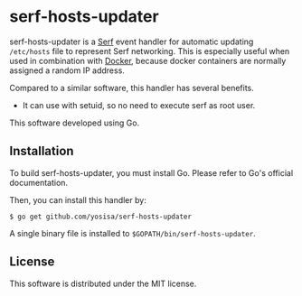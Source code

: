 # serf-hosts-updater
serf-hosts-updater is a [Serf](http://www.serfdom.io/) event handler for automatic updating ``/etc/hosts`` file to represent Serf networking.
This is especially useful when used in combination with [Docker](https://www.docker.io/), because docker containers are normally assigned a random IP address.

Compared to a similar software, this handler has several benefits.

* It can use with setuid, so no need to execute serf as root user.

This software developed using Go.

## Installation
To build serf-hosts-updater, you must install Go. Please refer to Go's official documentation.

Then, you can install this handler by:

    $ go get github.com/yosisa/serf-hosts-updater

A single binary file is installed to ``$GOPATH/bin/serf-hosts-updater``.

## License
This software is distributed under the MIT license.
